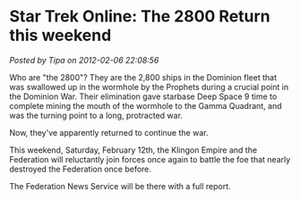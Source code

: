 # Star Trek Online: The 2800 Return this weekend

*Posted by Tipa on 2012-02-06 22:08:56*



Who are "the 2800"? They are the 2,800 ships in the Dominion fleet that was swallowed up in the wormhole by the Prophets during a crucial point in the Dominion War. Their elimination gave starbase Deep Space 9 time to complete mining the mouth of the wormhole to the Gamma Quadrant, and was the turning point to a long, protracted war.

Now, they've apparently returned to continue the war.

This weekend, Saturday, February 12th, the Klingon Empire and the Federation will reluctantly join forces once again to battle the foe that nearly destroyed the Federation once before.

The Federation News Service will be there with a full report.
